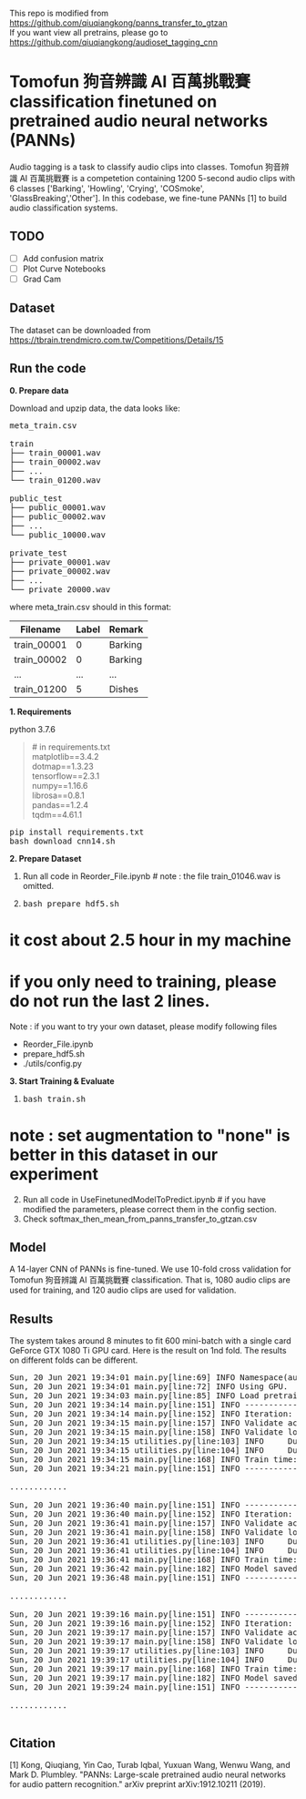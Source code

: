 This repo is modified from https://github.com/qiuqiangkong/panns_transfer_to_gtzan<br>
If you want view all pretrains, please go to https://github.com/qiuqiangkong/audioset_tagging_cnn<br>

# Tomofun 狗音辨識 AI 百萬挑戰賽 classification finetuned on pretrained audio neural networks (PANNs)
  Audio tagging is a task to classify audio clips into classes. Tomofun 狗音辨識 AI 百萬挑戰賽 is a competetion containing 1200 5-second audio clips with 6 classes ['Barking', 'Howling', 'Crying', 'COSmoke', 'GlassBreaking','Other']. In this codebase, we fine-tune PANNs [1] to build audio classification systems.

## TODO
- [ ] Add confusion matrix
- [ ] Plot Curve Notebooks
- [ ] Grad Cam

## Dataset
The dataset can be downloaded from https://tbrain.trendmicro.com.tw/Competitions/Details/15

## Run the code

**0. Prepare data** 

Download and upzip data, the data looks like:
<pre>
meta_train.csv

train
├── train_00001.wav
├── train_00002.wav
├── ...
└── train_01200.wav

public_test
├── public_00001.wav
├── public_00002.wav
├── ...
└── public_10000.wav

private_test
├── private_00001.wav
├── private_00002.wav
├── ...
└── private_20000.wav
</pre>

where meta_train.csv should in this format:

| Filename  | Label | Remark |
| - | - | - |
| train_00001  | 0  | Barking |
| train_00002  | 0  | Barking |
| ... | ... | ... |
| train_01200  | 5  | Dishes |

**1. Requirements** 

python 3.7.6
> \# in requirements.txt<br>
> matplotlib==3.4.2<br>
> dotmap==1.3.23<br>
> tensorflow==2.3.1<br>
> numpy==1.16.6<br>
> librosa==0.8.1<br>
> pandas==1.2.4<br>
> tqdm==4.61.1<br>

<pre>
pip install requirements.txt
bash download_cnn14.sh
</pre>

**2. Prepare Dataset**
1. Run all code in Reorder_File.ipynb # note : the file train_01046.wav is omitted.
2. <pre>bash prepare_hdf5.sh
# it cost about 2.5 hour in my machine
# if you only need to training, please do not run the last 2 lines.
</pre>

Note : if you want to try your own dataset, please modify following files
* Reorder_File.ipynb
* prepare_hdf5.sh
* ./utils/config.py

**3. Start Training & Evaluate**
1. <pre>bash train.sh 
# note : set augmentation to "none" is better in this dataset in our experiment</pre>
2. Run all code in UseFinetunedModelToPredict.ipynb # if you have modified the parameters, please correct them in the config section.
3. Check softmax_then_mean_from_panns_transfer_to_gtzan.csv

## Model
A 14-layer CNN of PANNs is fine-tuned. We use 10-fold cross validation for Tomofun 狗音辨識 AI 百萬挑戰賽 classification. That is, 1080 audio clips are used for training, and 120 audio clips are used for validation.

## Results
The system takes around 8 minutes to fit 600 mini-batch with a single card GeForce GTX 1080 Ti GPU card. Here is the result on 1nd fold. The results on different folds can be different.

<pre>
Sun, 20 Jun 2021 19:34:01 main.py[line:69] INFO Namespace(augmentation='mixup', batch_size=32, cuda=True, dataset_dir='./train_transfered', filename='main', freeze_base=False, holdout_fold='1', learning_rate=0.0001, loss_type='clip_nll', mode='train', model_type='Transfer_Cnn14', pretrained_checkpoint_path='./Cnn14_mAP=0.431.pth', resume_iteration=0, stop_iteration=600, suffix='_train', workspace='.')
Sun, 20 Jun 2021 19:34:01 main.py[line:72] INFO Using GPU.
Sun, 20 Jun 2021 19:34:03 main.py[line:85] INFO Load pretrained model from ./Cnn14_mAP=0.431.pth
Sun, 20 Jun 2021 19:34:14 main.py[line:151] INFO ------------------------------------
Sun, 20 Jun 2021 19:34:14 main.py[line:152] INFO Iteration: 10
Sun, 20 Jun 2021 19:34:15 main.py[line:157] INFO Validate accuracy: 0.250
Sun, 20 Jun 2021 19:34:15 main.py[line:158] INFO Validate loss: 0.29280
Sun, 20 Jun 2021 19:34:15 utilities.py[line:103] INFO     Dump statistics to ./statistics/main/holdout_fold=1/Transfer_Cnn14/pretrain=True/loss_type=clip_nll/augmentation=mixup/batch_size=32/freeze_base=False/statistics.pickle
Sun, 20 Jun 2021 19:34:15 utilities.py[line:104] INFO     Dump statistics to ./statistics/main/holdout_fold=1/Transfer_Cnn14/pretrain=True/loss_type=clip_nll/augmentation=mixup/batch_size=32/freeze_base=False/statistics_2021-06-20_19-34-03.pkl
Sun, 20 Jun 2021 19:34:15 main.py[line:168] INFO Train time: 6.956 s, validate time: 1.354 s
Sun, 20 Jun 2021 19:34:21 main.py[line:151] INFO ------------------------------------

............

Sun, 20 Jun 2021 19:36:40 main.py[line:151] INFO ------------------------------------
Sun, 20 Jun 2021 19:36:40 main.py[line:152] INFO Iteration: 200
Sun, 20 Jun 2021 19:36:41 main.py[line:157] INFO Validate accuracy: 0.892
Sun, 20 Jun 2021 19:36:41 main.py[line:158] INFO Validate loss: 0.05802
Sun, 20 Jun 2021 19:36:41 utilities.py[line:103] INFO     Dump statistics to ./statistics/main/holdout_fold=1/Transfer_Cnn14/pretrain=True/loss_type=clip_nll/augmentation=mixup/batch_size=32/freeze_base=False/statistics.pickle
Sun, 20 Jun 2021 19:36:41 utilities.py[line:104] INFO     Dump statistics to ./statistics/main/holdout_fold=1/Transfer_Cnn14/pretrain=True/loss_type=clip_nll/augmentation=mixup/batch_size=32/freeze_base=False/statistics_2021-06-20_19-34-03.pkl
Sun, 20 Jun 2021 19:36:41 main.py[line:168] INFO Train time: 6.185 s, validate time: 1.518 s
Sun, 20 Jun 2021 19:36:42 main.py[line:182] INFO Model saved to ./checkpoints/main/holdout_fold=1/Transfer_Cnn14/pretrain=True/loss_type=clip_nll/augmentation=mixup/batch_size=32/freeze_base=False/200_iterations.pth
Sun, 20 Jun 2021 19:36:48 main.py[line:151] INFO ------------------------------------

............

Sun, 20 Jun 2021 19:39:16 main.py[line:151] INFO ------------------------------------
Sun, 20 Jun 2021 19:39:16 main.py[line:152] INFO Iteration: 400
Sun, 20 Jun 2021 19:39:17 main.py[line:157] INFO Validate accuracy: 0.925
Sun, 20 Jun 2021 19:39:17 main.py[line:158] INFO Validate loss: 0.04342
Sun, 20 Jun 2021 19:39:17 utilities.py[line:103] INFO     Dump statistics to ./statistics/main/holdout_fold=1/Transfer_Cnn14/pretrain=True/loss_type=clip_nll/augmentation=mixup/batch_size=32/freeze_base=False/statistics.pickle
Sun, 20 Jun 2021 19:39:17 utilities.py[line:104] INFO     Dump statistics to ./statistics/main/holdout_fold=1/Transfer_Cnn14/pretrain=True/loss_type=clip_nll/augmentation=mixup/batch_size=32/freeze_base=False/statistics_2021-06-20_19-34-03.pkl
Sun, 20 Jun 2021 19:39:17 main.py[line:168] INFO Train time: 6.161 s, validate time: 1.515 s
Sun, 20 Jun 2021 19:39:17 main.py[line:182] INFO Model saved to ./checkpoints/main/holdout_fold=1/Transfer_Cnn14/pretrain=True/loss_type=clip_nll/augmentation=mixup/batch_size=32/freeze_base=False/400_iterations.pth
Sun, 20 Jun 2021 19:39:24 main.py[line:151] INFO ------------------------------------

............

</pre>

## Citation

[1] Kong, Qiuqiang, Yin Cao, Turab Iqbal, Yuxuan Wang, Wenwu Wang, and Mark D. Plumbley. "PANNs: Large-scale pretrained audio neural networks for audio pattern recognition." arXiv preprint arXiv:1912.10211 (2019).
